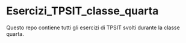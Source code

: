 # Esercizi_TPSIT_classe_quarta
Questo repo contiene tutti gli esercizi di TPSIT svolti durante la classe quarta.
